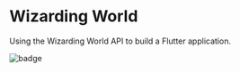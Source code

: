 # Wizarding World
Using the Wizarding World API to build a Flutter application.

![badge](https://img.shields.io/endpoint?url=https://gist.github.com/JadedEric/c2f0af7b0a087eb6f9d0b210efe52b3f/raw/wizardingworld.json)
